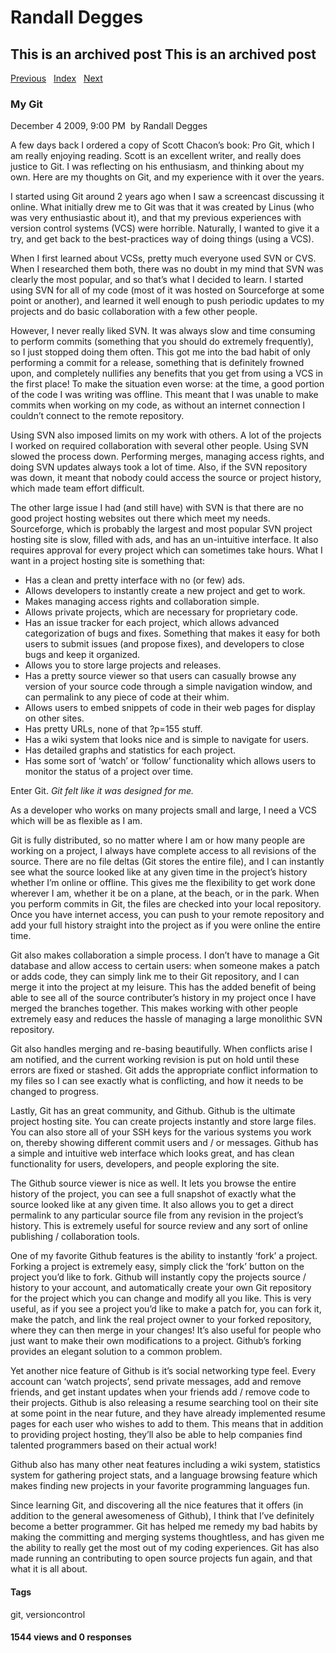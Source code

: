 # Randall Degges

## This is an archived post This is an archived post

[Previous][]   [Index][]   [Next][]

### My Git

December 4 2009, 9:00 PM  by Randall Degges

A few days back I ordered a copy of Scott Chacon’s book: Pro Git, which I am
really enjoying reading. Scott is an excellent writer, and really does justice
to Git. I was reflecting on his enthusiasm, and thinking about my own. Here are
my thoughts on Git, and my experience with it over the years.

I started using Git around 2 years ago when I saw a screencast discussing it
online. What initially drew me to Git was that it was created by Linus (who was
very enthusiastic about it), and that my previous experiences with version
control systems (VCS) were horrible. Naturally, I wanted to give it a try, and
get back to the best-practices way of doing things (using a VCS).

When I first learned about VCSs, pretty much everyone used SVN or CVS. When I
researched them both, there was no doubt in my mind that SVN was clearly the
most popular, and so that’s what I decided to learn. I started using SVN for all
of my code (most of it was hosted on Sourceforge at some point or another), and
learned it well enough to push periodic updates to my projects and do basic
collaboration with a few other people.

However, I never really liked SVN. It was always slow and time consuming to
perform commits (something that you should do extremely frequently), so I just
stopped doing them often. This got me into the bad habit of only performing a
commit for a release, something that is definitely frowned upon, and completely
nullifies any benefits that you get from using a VCS in the first place! To make
the situation even worse: at the time, a good portion of the code I was writing
was offline. This meant that I was unable to make commits when working on my
code, as without an internet connection I couldn’t connect to the remote
repository.

Using SVN also imposed limits on my work with others. A lot of the projects I
worked on required collaboration with several other people. Using SVN slowed the
process down. Performing merges, managing access rights, and doing SVN updates
always took a lot of time. Also, if the SVN repository was down, it meant that
nobody could access the source or project history, which made team effort
difficult.

The other large issue I had (and still have) with SVN is that there are no good
project hosting websites out there which meet my needs. Sourceforge, which is
probably the largest and most popular SVN project hosting site is slow, filled
with ads, and has an un-intuitive interface. It also requires approval for every
project which can sometimes take hours. What I want in a project hosting site is
something that:

-   Has a clean and pretty interface with no (or few) ads.
-   Allows developers to instantly create a new project and get to work.
-   Makes managing access rights and collaboration simple.
-   Allows private projects, which are necessary for proprietary code.
-   Has an issue tracker for each project, which allows advanced categorization
    of bugs and fixes. Something that makes it easy for both users to submit
    issues (and propose fixes), and developers to close bugs and keep it
    organized.
-   Allows you to store large projects and releases.
-   Has a pretty source viewer so that users can casually browse any version of
    your source code through a simple navigation window, and can permalink to
    any piece of code at their whim.
-   Allows users to embed snippets of code in their web pages for display on
    other sites.
-   Has pretty URLs, none of that ?p=155 stuff.
-   Has a wiki system that looks nice and is simple to navigate for users.
-   Has detailed graphs and statistics for each project.
-   Has some sort of ‘watch’ or ‘follow’ functionality which allows users to
    monitor the status of a project over time.

Enter Git. *Git felt like it was designed for me.*

As a developer who works on many projects small and large, I need a VCS which
will be as flexible as I am.

Git is fully distributed, so no matter where I am or how many people are working
on a project, I always have complete access to all revisions of the source.
There are no file deltas (Git stores the entire file), and I can instantly see
what the source looked like at any given time in the project’s history whether
I’m online or offline. This gives me the flexibility to get work done wherever I
am, whether it be on a plane, at the beach, or in the park. When you perform
commits in Git, the files are checked into your local repository. Once you have
internet access, you can push to your remote repository and add your full
history straight into the project as if you were online the entire time.

Git also makes collaboration a simple process. I don’t have to manage a Git
database and allow access to certain users: when someone makes a patch or adds
code, they can simply link me to their Git repository, and I can merge it into
the project at my leisure. This has the added benefit of being able to see all
of the source contributer’s history in my project once I have merged the
branches together. This makes working with other people extremely easy and
reduces the hassle of managing a large monolithic SVN repository.

Git also handles merging and re-basing beautifully. When conflicts arise I am
notified, and the current working revision is put on hold until these errors are
fixed or stashed. Git adds the appropriate conflict information to my files so I
can see exactly what is conflicting, and how it needs to be changed to progress.

Lastly, Git has an great community, and Github. Github is the ultimate project
hosting site. You can create projects instantly and store large files. You can
also store all of your SSH keys for the various systems you work on, thereby
showing different commit users and / or messages. Github has a simple and
intuitive web interface which looks great, and has clean functionality for
users, developers, and people exploring the site.

The Github source viewer is nice as well. It lets you browse the entire history
of the project, you can see a full snapshot of exactly what the source looked
like at any given time. It also allows you to get a direct permalink to any
particular source file from any revision in the project’s history. This is
extremely useful for source review and any sort of online publishing /
collaboration tools.

One of my favorite Github features is the ability to instantly ‘fork’ a project.
Forking a project is extremely easy, simply click the ‘fork’ button on the
project you’d like to fork. Github will instantly copy the projects source /
history to your account, and automatically create your own Git repository for
the project which you can change and modify all you like. This is very useful,
as if you see a project you’d like to make a patch for, you can fork it, make
the patch, and link the real project owner to your forked repository, where they
can then merge in your changes! It’s also useful for people who just want to
make their own modifications to a project. Github’s forking provides an elegant
solution to a common problem.

Yet another nice feature of Github is it’s social networking type feel. Every
account can ‘watch projects’, send private messages, add and remove friends, and
get instant updates when your friends add / remove code to their projects.
Github is also releasing a resume searching tool on their site at some point in
the near future, and they have already implemented resume pages for each user
who wishes to add to them. This means that in addition to providing project
hosting, they’ll also be able to help companies find talented programmers based
on their actual work!

Github also has many other neat features including a wiki system, statistics
system for gathering project stats, and a language browsing feature which makes
finding new projects in your favorite programming languages fun.

Since learning Git, and discovering all the nice features that it offers (in
addition to the general awesomeness of Github), I think that I’ve definitely
become a better programmer. Git has helped me remedy my bad habits by making the
committing and merging systems thoughtless, and has given me the ability to
really get the most out of my coding experiences. Git has also made running an
contributing to open source projects fun again, and that what it is all about.

#### Tags

git, versioncontrol

#### 1544 views and 0 responses

  [Previous]: ../../../posts/2009/12/new-project-atkbot-for-irc-takeovers.html
  [Index]: ../../../index-8.html
  [Next]: ../../../posts/2010/07/creating-a-posterous-account-1.html
